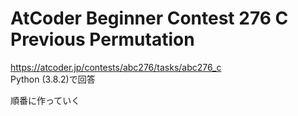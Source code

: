 # AtCoder Beginner Contest 276 C Previous Permutation  
https://atcoder.jp/contests/abc276/tasks/abc276_c  
Python (3.8.2)で回答  

順番に作っていく

